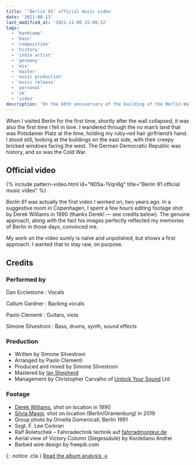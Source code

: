 ```yaml
---
title: '‘Berlin 91’ official music video'
date: '2021-08-13'
last_modified_at: '2021-11-08 15:08:32'
tags:
  - 'bandcamp'
  - 'bass'
  - 'composition'
  - 'history'
  - 'indie artist'
  - 'germany'
  - 'mix'
  - 'master'
  - 'music production'
  - 'music release'
  - 'personal'
  - 'uk'
  - 'video'
description: 'On the 60th anniversary of the building of the Berlin Wall, I’ve decided to release the last video from the album ‘After 1989’.'
---
```

When I visited Berlin for the first time, shortly after the wall collapsed, it was also the first time I fell in love. I wandered through the no man’s land that was Potsdamer Platz at the time, holding my ruby-red hair girlfriend’s hand. I stood still, looking at the buildings on the east side, with their creepy bricked windows facing the west. The German Democratic Republic was history, and so was the Cold War.

## Official video

{% include pattern-video.html id="N0Sa-1Vqn6g" title="Berlin 91 official music video" %}

_Berlin 91_ was actually the first video I worked on, two years ago. In a suggestive room in Copenhagen, I spent a few hours editing footage shot by Derek Williams in 1990 (thanks Derek! — see credits below). The genuine approach, along with the fact his images perfectly reflected my memories of Berlin in those days, convinced me.

My work on the video surely is naïve and unpolished, but shows a first approach. I wanted that to stay raw, on purpose.

## Credits

### Performed by

Dan Ecclestone
: Vocals

Callum Gardner
: Backing vocals

Paolo Clementi
: Guitars, viola

Simone Silvestroni
: Bass, drums, synth, sound effects

### Production

- Written by Simone Silvestroni
- Arranged by Paolo Clementi
- Produced and mixed by Simone Silvestroni
- Mastered by [Ian Shepherd](https://en.wikipedia.org/wiki/Ian_Shepherd)
- Management by Christopher Carvalho of [Unlock Your Sound](https://unlockyoursound.com/) Ltd

### Footage

- [Derek Williams](https://www.nr23.net/), shot on location in 1990
- [Silvia Maggi](https://silviamaggidesign.com/), shot on location (Berlin/Oranienburg) in 2019
- Group photo by Ornella Domenicali, Berlin 1991
- Ssgt. F. Lee Corkran
- Ralf Roletschek – Fahrradechnik technik auf [fahrradmonteur.de](https://www.fahrradmonteur.de/Fahrradtechnik_und_Fotografie)
- Aerial view of Victory Column (Siegessäule) by Kordelianu Andrei
- Barbed wire design by freepik.com

{: .notice .cta }
[Read the album analysis&nbsp;→](/work/music/after-1989/)